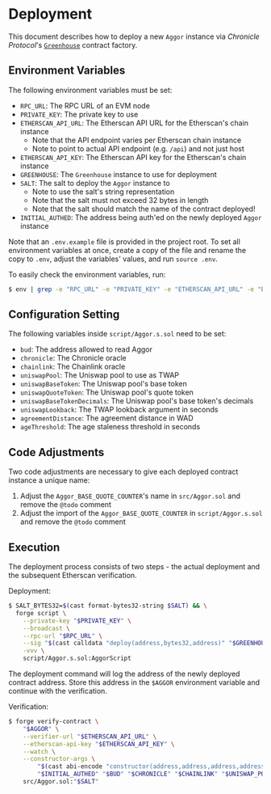 # Deployment

This document describes how to deploy a new `Aggor` instance via _Chronicle Protocol_'s [`Greenhouse`](https://github.com/chronicleprotocol/greenhouse) contract factory.

## Environment Variables

The following environment variables must be set:

- `RPC_URL`: The RPC URL of an EVM node
- `PRIVATE_KEY`: The private key to use
- `ETHERSCAN_API_URL`: The Etherscan API URL for the Etherscan's chain instance
    - Note that the API endpoint varies per Etherscan chain instance
    - Note to point to actual API endpoint (e.g. `/api`) and not just host
- `ETHERSCAN_API_KEY`: The Etherscan API key for the Etherscan's chain instance
- `GREENHOUSE`: The `Greenhouse` instance to use for deployment
- `SALT`: The salt to deploy the `Aggor` instance to
    - Note to use the salt's string representation
    - Note that the salt must not exceed 32 bytes in length
    - Note that the salt should match the name of the contract deployed!
- `INITIAL_AUTHED`: The address being auth'ed on the newly deployed `Aggor` instance

Note that an `.env.example` file is provided in the project root. To set all environment variables at once, create a copy of the file and rename the copy to `.env`, adjust the variables' values, and run `source .env`.

To easily check the environment variables, run:

```bash
$ env | grep -e "RPC_URL" -e "PRIVATE_KEY" -e "ETHERSCAN_API_URL" -e "ETHERSCAN_API_KEY" -e "GREENHOUSE" -e "SALT" -e "INITIAL_AUTHED"
```

## Configuration Setting

The following variables inside `script/Aggor.s.sol` need to be set:
- `bud`: The address allowed to read Aggor
- `chronicle`: The Chronicle oracle
- `chainlink`: The Chainlink oracle
- `uniswapPool`: The Uniswap pool to use as TWAP
- `uniswapBaseToken`: The Uniswap pool's base token
- `uniswapQuoteToken`: The Uniswap pool's quote token
- `uniswapBaseTokenDecimals`: The Uniswap pool's base token's decimals
- `uniswapLookback`: The TWAP lookback argument in seconds
- `agreementDistance`: The agreement distance in WAD
- `ageThreshold`: The age staleness threshold in seconds

## Code Adjustments

Two code adjustments are necessary to give each deployed contract instance a unique name:

1. Adjust the `Aggor_BASE_QUOTE_COUNTER`'s name in `src/Aggor.sol` and remove the `@todo` comment
2. Adjust the import of the `Aggor_BASE_QUOTE_COUNTER` in `script/Aggor.s.sol` and remove the `@todo` comment

## Execution

The deployment process consists of two steps - the actual deployment and the subsequent Etherscan verification.

Deployment:

```bash
$ SALT_BYTES32=$(cast format-bytes32-string $SALT) && \
  forge script \
    --private-key "$PRIVATE_KEY" \
    --broadcast \
    --rpc-url "$RPC_URL" \
    --sig "$(cast calldata "deploy(address,bytes32,address)" "$GREENHOUSE" "$SALT_BYTES32" "$INITIAL_AUTHED")" \
    -vvv \
    script/Aggor.s.sol:AggorScript
```

The deployment command will log the address of the newly deployed contract address. Store this address in the `$AGGOR` environment variable and continue with the verification.

Verification:

```bash
$ forge verify-contract \
    "$AGGOR" \
    --verifier-url "$ETHERSCAN_API_URL" \
    --etherscan-api-key "$ETHERSCAN_API_KEY" \
    --watch \
    --constructor-args \
        "$(cast abi-encode "constructor(address,address,address,address,address,address,address,uint8,uint32,uint128,uint32)" \
        "$INITIAL_AUTHED" "$BUD" "$CHRONICLE" "$CHAINLINK" "$UNISWAP_POOL" "$UNISWAP_BASE_TOKEN" "$UNISWAP_QUOTE_TOKEN" "$UNISWAP_BASE_TOKEN_DECIMALS" "$UNISWAP_LOOKBACK" "$AGREEMENT_DISTANCE" "$AGE_THRESHOLD")" \
    src/Aggor.sol:"$SALT"
```
